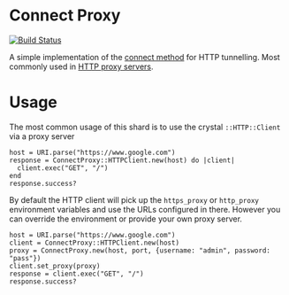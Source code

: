 # Connect Proxy

[![Build Status](https://travis-ci.org/spider-gazelle/connect-proxy.svg?branch=master)](https://travis-ci.org/spider-gazelle/connect-proxy)

A simple implementation of the [connect method](https://en.wikipedia.org/wiki/HTTP_tunnel#HTTP_CONNECT_method) for HTTP tunnelling.
Most commonly used in [HTTP proxy servers](https://en.wikipedia.org/wiki/Proxy_server#Web_proxy_servers).

# Usage

The most common usage of this shard is to use the crystal `::HTTP::Client` via a proxy server

```crystal
host = URI.parse("https://www.google.com")
response = ConnectProxy::HTTPClient.new(host) do |client|
  client.exec("GET", "/")
end
response.success?
```

By default the HTTP client will pick up the `https_proxy` or `http_proxy` environment variables and use the URLs configured in there.
However you can override the environment or provide your own proxy server.

```crystal
host = URI.parse("https://www.google.com")
client = ConnectProxy::HTTPClient.new(host)
proxy = ConnectProxy.new(host, port, {username: "admin", password: "pass"})
client.set_proxy(proxy)
response = client.exec("GET", "/")
response.success?
```
